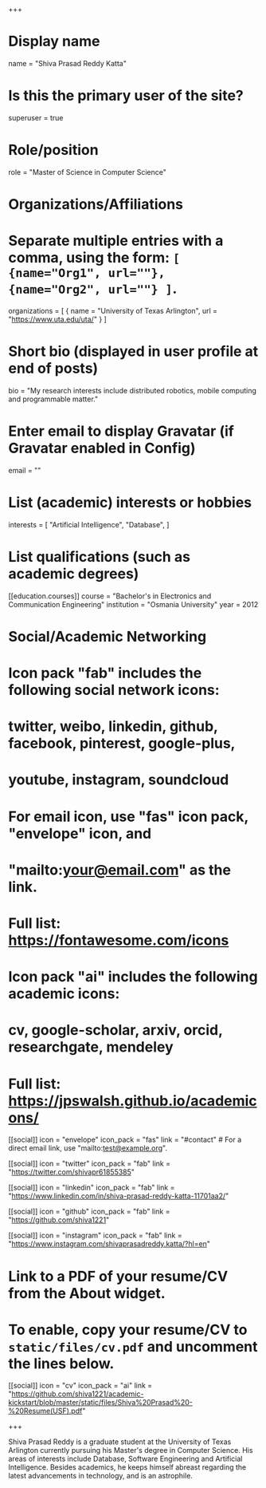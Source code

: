 +++
# Display name
name = "Shiva Prasad Reddy Katta"

# Is this the primary user of the site?
superuser = true

# Role/position
role = "Master of Science in Computer Science"

# Organizations/Affiliations
#   Separate multiple entries with a comma, using the form: `[ {name="Org1", url=""}, {name="Org2", url=""} ]`.
organizations = [ { name = "University of Texas Arlington", url = "https://www.uta.edu/uta/" } ]

# Short bio (displayed in user profile at end of posts)
bio = "My research interests include distributed robotics, mobile computing and programmable matter."

# Enter email to display Gravatar (if Gravatar enabled in Config)
email = ""

# List (academic) interests or hobbies
interests = [
  "Artificial Intelligence",
  "Database",
]

# List qualifications (such as academic degrees)
[[education.courses]]
  course = "Bachelor's in Electronics and Communication Engineering"
  institution = "Osmania University"
  year = 2012

# Social/Academic Networking
#
# Icon pack "fab" includes the following social network icons:
#
#   twitter, weibo, linkedin, github, facebook, pinterest, google-plus,
#   youtube, instagram, soundcloud
#
#   For email icon, use "fas" icon pack, "envelope" icon, and
#   "mailto:your@email.com" as the link.
#
#   Full list: https://fontawesome.com/icons
#
# Icon pack "ai" includes the following academic icons:
#
#   cv, google-scholar, arxiv, orcid, researchgate, mendeley
#
#   Full list: https://jpswalsh.github.io/academicons/

[[social]]
  icon = "envelope"
  icon_pack = "fas"
  link = "#contact"  # For a direct email link, use "mailto:test@example.org".

[[social]]
  icon = "twitter"
  icon_pack = "fab"
  link = "https://twitter.com/shivapr61855385"

[[social]]
  icon = "linkedin"
  icon_pack = "fab"
  link = "https://www.linkedin.com/in/shiva-prasad-reddy-katta-11701aa2/"

[[social]]
  icon = "github"
  icon_pack = "fab"
  link = "https://github.com/shiva1221"
 
[[social]]
  icon = "instagram"
  icon_pack = "fab"
  link = "https://www.instagram.com/shivaprasadreddy.katta/?hl=en"

# Link to a PDF of your resume/CV from the About widget.
# To enable, copy your resume/CV to `static/files/cv.pdf` and uncomment the lines below.
[[social]]
  icon = "cv"
  icon_pack = "ai"
  link = "https://github.com/shiva1221/academic-kickstart/blob/master/static/files/Shiva%20Prasad%20-%20Resume(USF).pdf"

+++

Shiva Prasad Reddy is a graduate student at the University of Texas Arlington currently pursuing his Master's degree in Computer Science. His areas of interests include Database, Software Engineering and Artificial Intelligence. Besides academics, he keeps himself abreast regarding the latest advancements in technology, and is an astrophile.
